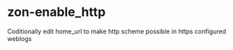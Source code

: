 # zon-enable_http
Coditionally edit home_url to make http scheme possible in https configured weblogs
